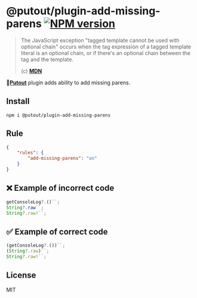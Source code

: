 # @putout/plugin-add-missing-parens [![NPM version][NPMIMGURL]][NPMURL]

[NPMIMGURL]: https://img.shields.io/npm/v/@putout/plugin-add-missing-parens.svg?style=flat&longCache=true
[NPMURL]: https://npmjs.org/package/@putout/plugin-add-missing-parens"npm"

> The JavaScript exception "tagged template cannot be used with optional chain" occurs when the tag expression of a tagged template literal is an optional chain, or if there's an optional chain between the tag and the template.
>
> (c) [**MDN**](https://developer.mozilla.org/en-US/docs/Web/JavaScript/Reference/Errors/Bad_optional_template)

🐊[**Putout**](https://github.com/coderaiser/putout) plugin adds ability to add missing parens.

## Install

```
npm i @putout/plugin-add-missing-parens
```

## Rule

```json
{
    "rules": {
        "add-missing-parens": "on"
    }
}
```

## ❌ Example of incorrect code

```ts
getConsoleLog?.()``;
String?.raw``;
String?.raw!``;
```

## ✅ Example of correct code

```ts
(getConsoleLog?.())``;
(String?.raw)``;
String?.raw!``;
```

## License

MIT
